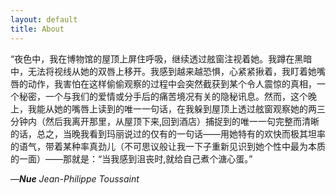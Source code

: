 ```yaml
---
layout: default
title: About
---
```


“夜色中，我在博物馆的屋顶上屏住呼吸，继续透过舷窗注视着她。我蹲在黑暗中，无法将视线从她的双唇上移开。我感到越来越恐惧，心紧紧揪着，我盯着她嘴唇的动作，我害怕在这样偷偷观察的过程中会突然截获到某个令人震惊的真相，一个秘密，一个与我们的爱情或分手后的痛苦境况有关的隐秘讯息。然而，这个晚上，我能从她的嘴唇上读到的唯一一句话，在我躲到屋顶上透过舷窗观察她的两三分钟内（然后我离开那里，从屋顶下来,回到酒店）捕捉到的唯一一句完整而清晰的话，总之，当晚我看到玛丽说过的仅有的一句话——用她特有的欢快而极其坦率的语气，带着某种率真劲儿（不可思议般让我一下子重新见识到她个性中最为本质的一面）——那就是：“当我感到沮丧时,就给自己煮个溏心蛋。”


—___Nue___
_Jean-Philippe Toussaint_
